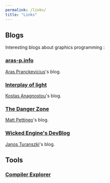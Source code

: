 ```yaml
---
permalink: /links/
title: "Links"
---
```


## Blogs

Interesting blogs about graphics programming :

### [aras-p.info](https://aras-p.info/)
[Aras Pranckevicius](https://mastodon.gamedev.place/@aras)'s blog.

### [Interplay of light](https://interplayoflight.wordpress.com/)
[Kostas Anagnostou](https://mastodon.gamedev.place/@KostasAAA)'s blog.

### [The Danger Zone](https://therealmjp.github.io/)
[Matt Pettineo](https://mastodon.gamedev.place/@mjp)'s blog.

### [Wicked Engine's DevBlog](https://wickedengine.net/category/devblog/)
[Janos Turanszki](https://mastodon.gamedev.place/@turanszkij@bird.makeup)'s blog.


## Tools

### [Compiler Explorer](https://godbolt.org)